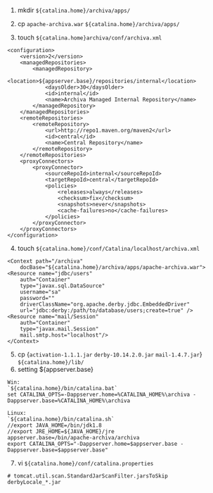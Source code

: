 1. mkdir `${catalina.home}/archiva/apps/`
2. cp `apache-archiva.war`  `${catalina.home}/archiva/apps/`

3. touch `${catalina.home}archiva/conf/archiva.xml`
```
<configuration>
    <version>2</version>
    <managedRepositories>
        <managedRepository>
            <location>${appserver.base}/repositories/internal</location>
            <daysOlder>30</daysOlder>
            <id>internal</id>
            <name>Archiva Managed Internal Repository</name>
        </managedRepository>
    </managedRepositories>
    <remoteRepositories>
        <remoteRepository>
            <url>http://repo1.maven.org/maven2</url>
            <id>central</id>
            <name>Central Repository</name>
        </remoteRepository>
    </remoteRepositories>
    <proxyConnectors>
        <proxyConnector>
            <sourceRepoId>internal</sourceRepoId>
            <targetRepoId>central</targetRepoId>
            <policies>
                <releases>always</releases>
                <checksum>fix</checksum>
                <snapshots>never</snapshots>
                <cache-failures>no</cache-failures>
            </policies>
        </proxyConnector>
    </proxyConnectors>
</configuration>

```
4. touch `${catalina.home}/conf/Catalina/localhost/archiva.xml`
```
<Context path="/archiva"
    docBase="${catalina.home}/archiva/apps/apache-archiva.war">
<Resource name="jdbc/users"
    auth="Container"
    type="javax.sql.DataSource"
    username="sa"
    password=""
    driverClassName="org.apache.derby.jdbc.EmbeddedDriver"
    url="jdbc:derby:/path/to/database/users;create=true" />
<Resource name="mail/Session"
    auth="Container"
    type="javax.mail.Session"
    mail.smtp.host="localhost"/>
</Context>

```
5. cp {`activation-1.1.1.jar` `derby-10.14.2.0.jar` `mail-1.4.7.jar`} `${catalina.home}/lib/` 
6. setting ${appserver.base}
```
Win:
`${catalina.home}/bin/catalina.bat`
set CATALINA_OPTS=-Dappserver.home=%CATALINA_HOME%\archiva -Dappserver.base=%CATALINA_HOME%\archiva

Linux:
`${catalina.home}/bin/catalina.sh`
//export JAVA_HOME=/bin/jdk1.8
//export JRE_HOME=${JAVA_HOME}/jre
appserver.base=/bin/apache-archiva/archiva
export CATALINA_OPTS="-Dappserver.home=$appserver.base -Dappserver.base=$appserver.base"

```
7. vi `${catalina.home}/conf/catalina.properties`

```
# tomcat.util.scan.StandardJarScanFilter.jarsToSkip
derbyLocale_*.jar
```
